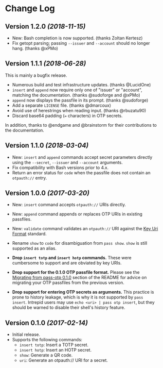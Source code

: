 Change Log
=============

Version 1.2.0 *(2018-11-15)*
-------------------------------

* New: Bash completion is now supported. (thanks Zoltan Kertesz)
* Fix getopt parsing; passing `--issuer` and `--account` should no longer hang.
  (thanks @xPMo)


Version 1.1.1 *(2018-06-28)*
-------------------------------

This is mainly a bugfix release.

 * Numerous build and test infrastructure updates. (thanks @LucidOne)
 * `insert` and `append` now require only one of "issuer" or "account",
   matching the documentation. (thanks @sudoforge and @xPMo)
 * `append` now displays the passfile in its prompt. (thanks @sudoforge)
 * Add a separate `LICENSE` file. (thanks @dmarcoux)
 * Avoid use of herestrings when reading input. (thanks @rbuzatu90)
 * Discard base64 padding (`=` characters) in OTP secrets.

In addition, thanks to @endgame and @brainstorm for their contributions to the
documentation.

Version 1.1.0 *(2018-03-04)*
-------------------------------

 * New: `insert` and `append` commands accept secret parameters directly using
   the `--secret`, `--issuer` and `--account` arguments.
 * Fix compatibility with Bash versions prior to 4.x.
 * Return an error status for `code` when the passfile does not contain an
   `otpauth://` entry.

Version 1.0.0 *(2017-03-20)*
-------------------------------

 * New: `insert` command accepts `otpauth://` URIs directly.
 * New: `append` command appends or replaces OTP URIs in existing passfiles.
 * New: `validate` command validates an `otpauth://` URI against the
   [Key Uri Format](https://github.com/google/google-authenticator/wiki/Key-Uri-Format) standard.
 * Rename `show` to `code` for disambiguation from `pass show`. `show` is still
   supported as an alias.

 * **Drop `insert totp` and `insert hotp` commands.** These were cumbersome to
   support and are obviated by key URIs.

 * **Drop support for the 0.1.0 OTP passfile format.** Please see the
   [Migrating from pass-otp 0.1.0](https://github.com/tadfisher/pass-otp/blob/v1.0.0/README.md#migrating-from-pass-otp-01)
   section of the README for advice on migrating your OTP passfiles from the
   previous version.

 * **Drop support for entering OTP secrets as arguments.** This practice is
   prone to history leakage, which is why it is not supported by `pass insert`.
   Intrepid users may use `echo <uri> | pass otp insert`, but they should be
   warned to disable their shell's history feature.

Version 0.1.0 *(2017-02-14)*
----------------------------

 * Initial release.
 * Supports the following commands:
   - `insert totp`: Insert a TOTP secret.
   - `insert hotp`: Insert an HOTP secret.
   - `show`: Generate a QR code.
   - `uri`: Generate an otpauth:// URI for a secret.
